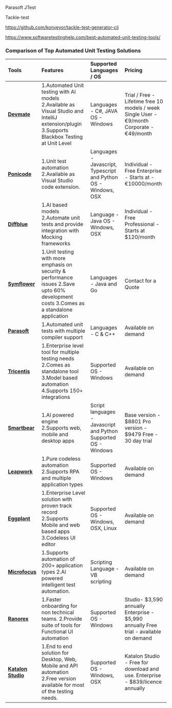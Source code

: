 Parasoft JTest

Tackle-test 

https://github.com/konveyor/tackle-test-generator-cli



https://www.softwaretestinghelp.com/best-automated-unit-testing-tools/

### Comparison of **Top Automated Unit Testing Solutions**

| Tools                                                        | Features                                                     | Supported Languages / OS                                     | Pricing                                                      |
| :----------------------------------------------------------- | :----------------------------------------------------------- | :----------------------------------------------------------- | :----------------------------------------------------------- |
| **[Devmate ](https://www.devmate.software/)**                | 1.Automated Unit testing with AI models 2.Available as Visual Studio and IntelliJ extension/plugin 3.Supports Blackbox Testing at Unit Level | Languages - C#, JAVA OS - Windows                            | Trial / Free - Lifetime free 10 models / week Single User - €9/month Corporate - €49/month |
| **[Ponicode](https://www.ponicode.com/)**                    | 1.Unit test automation 2.Available as Visual Studio code extension. | Languages - Javascript, Typescript and Python OS - Windows, OSX | Individual - Free Enterprise - Starts at - €10000/month      |
| **[Diffblue](https://www.diffblue.com/)**                    | 1.AI based models 2.Automate unit tests and provide integration with Mocking frameworks | Language - Java OS - Windows, OSX                            | Individual - Free Professional - Starts at $120/month        |
| **[Symflower](https://symflower.com/en/)**                   | 1.Unit testing with more emphasis on security & performance issues 2.Save upto 60% development costs 3.Comes as a standalone application | Languages - Java and Go                                      | Contact for a Quote                                          |
| **[Parasoft](https://www.parasoft.com/products/parasoft-c-ctest/unit-testing/)** | 1.Automated unit tests with multiple compiler support        | Languages - C & C++                                          | Available on demand                                          |
| **[Tricentis](https://www.tricentis.com/)**                  | 1.Enterprise level tool for multiple testing needs 2.Comes as standalone tool 3.Model based automation 4.Supports 150+ integrations | Supported OS - Windows                                       | Available on demand                                          |
| **[Smartbear](https://smartbear.com/product/testcomplete/overview/)** | 1.AI powered engine 2.Supports web, mobile and desktop apps  | Script languages - Javascript and Python Supported OS - Windows | Base version - $8801 Pro version - $9479 Free - 30 day trial |
| **[Leapwork](https://www.leapwork.com/)**                    | 1.Pure codeless automation 2.Supports RPA and multiple application types | Supported OS - Windows                                       | Available on demand                                          |
| **[Eggplant](https://www.eggplantsoftware.com/)**            | 1.Enterprise Level solution with proven track record 2.Supports Mobile and web based apps 3.Codeless UI editor | Supported OS - Windows, OSX, Linux                           | Available on demand                                          |
| **[Microfocus](https://www.microfocus.com/en-us/portfolio/functional-testing-software-testing)** | 1.Supports automation of 200+ application types 2.AI powered intelligent test automation. | Scripting Language - VB scripting                            | Available on demand                                          |
| **[Ranorex](https://www.ranorex.com/)**                      | 1.Faster onboarding for non technical teams. 2.Provide suite of tools for Functional UI automation | Supported OS - Windows                                       | Studio- $3,590 annually Enterprise - $5,990 annually Free trial - available on demand |
| **[Katalon Studio](https://www.katalon.com/)**               | 1.End to end solution for Desktop, Web, Mobile and API automation 2.Free version available for most of the testing needs. | Supported OS - Windows, OSX                                  | Katalon Studio - Free for download and use. Enterprise - $839/licence annually |